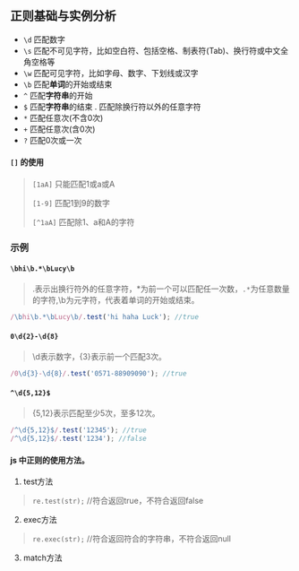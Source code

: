 ## 正则基础与实例分析

* `\d` 匹配数字
* `\s` 匹配不可见字符，比如空白符、包括空格、制表符(Tab)、换行符或中文全角空格等
* `\w` 匹配可见字符，比如字母、数字、下划线或汉字
* `\b` 匹配**单词**的开始或结束
* `^` 匹配**字符串**的开始
* `$` 匹配**字符串**的结束
. 匹配除换行符以外的任意字符
* `*` 匹配任意次(不含0次)
* `+` 匹配任意次(含0次)
* `?` 匹配0次或一次

#### `[]` 的使用
> `[1aA]` 只能匹配1或a或A
>
> `[1-9]` 匹配1到9的数字
>
> `[^1aA]` 匹配除1、a和A的字符

### 示例

#### `\bhi\b.*\bLucy\b`

> .表示出换行符外的任意字符，*为前一个可以匹配任一次数，`.*`为任意数量的字符,\b为元字符，代表着单词的开始或结束。
```javascript
/\bhi\b.*\bLucy\b/.test('hi haha Luck'); //true
```

#### `0\d{2}-\d{8}`

> \d表示数字，{3}表示前一个匹配3次。
```javascript
/0\d{3}-\d{8}/.test('0571-88909090'); //true
```

#### `^\d{5,12}$`

> {5,12}表示匹配至少5次，至多12次。
```javascript
/^\d{5,12}$/.test('12345'); //true
/^\d{5,12}$/.test('1234'); //false
```

#### js 中正则的使用方法。
1. test方法
> `re.test(str);` //符合返回true，不符合返回false
2. exec方法
> `re.exec(str);` //符合返回符合的字符串，不符合返回null
3. match方法
